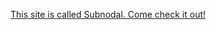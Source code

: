 <a href="https://subnodal.com" class="scrollLink" target="_blank">This site is called Subnodal. Come check it out!</a>